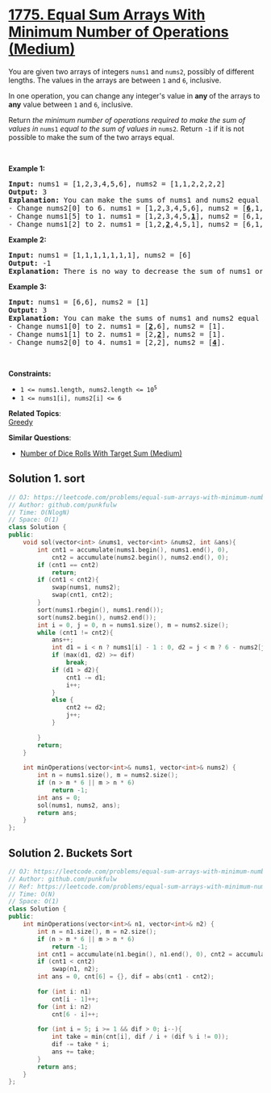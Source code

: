 # [1775. Equal Sum Arrays With Minimum Number of Operations (Medium)](https://leetcode.com/problems/equal-sum-arrays-with-minimum-number-of-operations/)

<p>You are given two arrays of integers <code>nums1</code> and <code><font face="monospace">nums2</font></code>, possibly of different lengths. The values in the arrays are between <code>1</code> and <code>6</code>, inclusive.</p>

<p>In one operation, you can change any integer's value in <strong>any </strong>of the arrays to <strong>any</strong> value between <code>1</code> and <code>6</code>, inclusive.</p>

<p>Return <em>the minimum number of operations required to make the sum of values in </em><code>nums1</code><em> equal to the sum of values in </em><code>nums2</code><em>.</em> Return <code>-1</code>​​​​​ if it is not possible to make the sum of the two arrays equal.</p>

<p>&nbsp;</p>
<p><strong>Example 1:</strong></p>

<pre><strong>Input:</strong> nums1 = [1,2,3,4,5,6], nums2 = [1,1,2,2,2,2]
<strong>Output:</strong> 3
<strong>Explanation:</strong> You can make the sums of nums1 and nums2 equal with 3 operations. All indices are 0-indexed.
- Change nums2[0] to 6. nums1 = [1,2,3,4,5,6], nums2 = [<u><strong>6</strong></u>,1,2,2,2,2].
- Change nums1[5] to 1. nums1 = [1,2,3,4,5,<strong><u>1</u></strong>], nums2 = [6,1,2,2,2,2].
- Change nums1[2] to 2. nums1 = [1,2,<strong><u>2</u></strong>,4,5,1], nums2 = [6,1,2,2,2,2].
</pre>

<p><strong>Example 2:</strong></p>

<pre><strong>Input:</strong> nums1 = [1,1,1,1,1,1,1], nums2 = [6]
<strong>Output:</strong> -1
<strong>Explanation:</strong> There is no way to decrease the sum of nums1 or to increase the sum of nums2 to make them equal.
</pre>

<p><strong>Example 3:</strong></p>

<pre><strong>Input:</strong> nums1 = [6,6], nums2 = [1]
<strong>Output:</strong> 3
<strong>Explanation:</strong> You can make the sums of nums1 and nums2 equal with 3 operations. All indices are 0-indexed. 
- Change nums1[0] to 2. nums1 = [<strong><u>2</u></strong>,6], nums2 = [1].
- Change nums1[1] to 2. nums1 = [2,<strong><u>2</u></strong>], nums2 = [1].
- Change nums2[0] to 4. nums1 = [2,2], nums2 = [<strong><u>4</u></strong>].
</pre>

<p>&nbsp;</p>
<p><strong>Constraints:</strong></p>

<ul>
	<li><code>1 &lt;= nums1.length, nums2.length &lt;= 10<sup>5</sup></code></li>
	<li><code>1 &lt;= nums1[i], nums2[i] &lt;= 6</code></li>
</ul>


**Related Topics**:  
[Greedy](https://leetcode.com/tag/greedy/)

**Similar Questions**:
* [Number of Dice Rolls With Target Sum (Medium)](https://leetcode.com/problems/number-of-dice-rolls-with-target-sum/)

## Solution 1. sort

```cpp
// OJ: https://leetcode.com/problems/equal-sum-arrays-with-minimum-number-of-operations/
// Author: github.com/punkfulw
// Time: O(NlogN)
// Space: O(1)
class Solution {
public:
    void sol(vector<int> &nums1, vector<int> &nums2, int &ans){
        int cnt1 = accumulate(nums1.begin(), nums1.end(), 0), 
            cnt2 = accumulate(nums2.begin(), nums2.end(), 0);
        if (cnt1 == cnt2)
            return;
        if (cnt1 < cnt2){
            swap(nums1, nums2);
            swap(cnt1, cnt2);
        }
        sort(nums1.rbegin(), nums1.rend());
        sort(nums2.begin(), nums2.end());
        int i = 0, j = 0, n = nums1.size(), m = nums2.size();
        while (cnt1 != cnt2){
            ans++;
            int d1 = i < n ? nums1[i] - 1 : 0, d2 = j < m ? 6 - nums2[j] : 0, dif = cnt1 - cnt2;
            if (max(d1, d2) >= dif)
                break;
            if (d1 > d2){
                cnt1 -= d1;
                i++;
            }
            else {
                cnt2 += d2;
                j++;
            }
            
        }
        return;
    }
    
    int minOperations(vector<int>& nums1, vector<int>& nums2) {
        int n = nums1.size(), m = nums2.size();
        if (n > m * 6 || m > n * 6)
            return -1;
        int ans = 0;
        sol(nums1, nums2, ans);
        return ans;
    }
};
```

## Solution 2. Buckets Sort

```cpp
// OJ: https://leetcode.com/problems/equal-sum-arrays-with-minimum-number-of-operations/
// Author: github.com/punkfulw
// Ref: https://leetcode.com/problems/equal-sum-arrays-with-minimum-number-of-operations/discuss/1086142/C%2B%2BJava-O(n)
// Time: O(N)
// Space: O(1)
class Solution {
public:
    int minOperations(vector<int>& n1, vector<int>& n2) {
        int n = n1.size(), m = n2.size();
        if (n > m * 6 || m > n * 6)
            return -1;
        int cnt1 = accumulate(n1.begin(), n1.end(), 0), cnt2 = accumulate(n2.begin(), n2.end(), 0);
        if (cnt1 < cnt2)
            swap(n1, n2);
        int ans = 0, cnt[6] = {}, dif = abs(cnt1 - cnt2);
        
        for (int i: n1)
            cnt[i - 1]++;
        for (int i: n2)
            cnt[6 - i]++;
        
        for (int i = 5; i >= 1 && dif > 0; i--){
            int take = min(cnt[i], dif / i + (dif % i != 0));
            dif -= take * i;
            ans += take;
        }
        return ans;
    }
};
```
